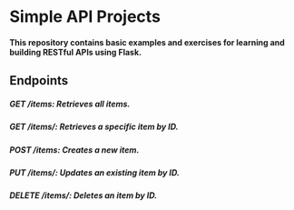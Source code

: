 # Simple API Projects

#### This repository contains basic examples and exercises for learning and building RESTful APIs using Flask.

## Endpoints

##### GET /items: Retrieves all items.
##### GET /items/<id>: Retrieves a specific item by ID.
##### POST /items: Creates a new item.
##### PUT /items/<id>: Updates an existing item by ID.
##### DELETE /items/<id>: Deletes an item by ID.

